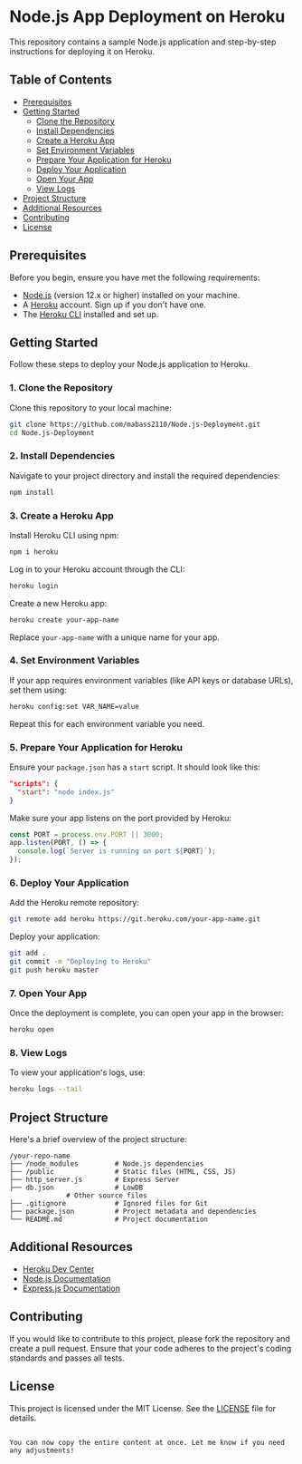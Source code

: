 
# Node.js App Deployment on Heroku

This repository contains a sample Node.js application and step-by-step instructions for deploying it on Heroku. 

## Table of Contents

- [Prerequisites](#prerequisites)
- [Getting Started](#getting-started)
  - [Clone the Repository](#1-clone-the-repository)
  - [Install Dependencies](#2-install-dependencies)
  - [Create a Heroku App](#3-create-a-heroku-app)
  - [Set Environment Variables](#4-set-environment-variables)
  - [Prepare Your Application for Heroku](#5-prepare-your-application-for-heroku)
  - [Deploy Your Application](#6-deploy-your-application)
  - [Open Your App](#7-open-your-app)
  - [View Logs](#8-view-logs)
- [Project Structure](#project-structure)
- [Additional Resources](#additional-resources)
- [Contributing](#contributing)
- [License](#license)

## Prerequisites

Before you begin, ensure you have met the following requirements:

- [Node.js](https://nodejs.org/) (version 12.x or higher) installed on your machine.
- A [Heroku](https://www.heroku.com/) account. Sign up if you don't have one.
- The [Heroku CLI](https://devcenter.heroku.com/articles/heroku-cli) installed and set up.

## Getting Started

Follow these steps to deploy your Node.js application to Heroku.

### 1. Clone the Repository

Clone this repository to your local machine:

```bash
git clone https://github.com/mabass2110/Node.js-Deployment.git
cd Node.js-Deployment
```

### 2. Install Dependencies

Navigate to your project directory and install the required dependencies:

```bash
npm install
```

### 3. Create a Heroku App

Install Heroku CLI using npm:

```bash
npm i heroku
```

Log in to your Heroku account through the CLI:

```bash
heroku login
```

Create a new Heroku app:

```bash
heroku create your-app-name
```

Replace `your-app-name` with a unique name for your app.

### 4. Set Environment Variables

If your app requires environment variables (like API keys or database URLs), set them using:

```bash
heroku config:set VAR_NAME=value
```

Repeat this for each environment variable you need.

### 5. Prepare Your Application for Heroku

Ensure your `package.json` has a `start` script. It should look like this:

```json
"scripts": {
  "start": "node index.js"
}
```

Make sure your app listens on the port provided by Heroku:

```javascript
const PORT = process.env.PORT || 3000;
app.listen(PORT, () => {
  console.log(`Server is running on port ${PORT}`);
});
```

### 6. Deploy Your Application

Add the Heroku remote repository:

```bash
git remote add heroku https://git.heroku.com/your-app-name.git
```

Deploy your application:

```bash
git add .
git commit -m "Deploying to Heroku"
git push heroku master
```

### 7. Open Your App

Once the deployment is complete, you can open your app in the browser:

```bash
heroku open
```

### 8. View Logs

To view your application's logs, use:

```bash
heroku logs --tail
```

## Project Structure

Here's a brief overview of the project structure:

```
/your-repo-name
├── /node_modules         # Node.js dependencies
├── /public               # Static files (HTML, CSS, JS)
├── http_server.js        # Express Server
├── db.json               # LowDB
              # Other source files
├── .gitignore            # Ignored files for Git
├── package.json          # Project metadata and dependencies
└── README.md             # Project documentation
```

## Additional Resources

- [Heroku Dev Center](https://devcenter.heroku.com/)
- [Node.js Documentation](https://nodejs.org/en/docs/)
- [Express.js Documentation](https://expressjs.com/)


## Contributing

If you would like to contribute to this project, please fork the repository and create a pull request. Ensure that your code adheres to the project's coding standards and passes all tests.

## License

This project is licensed under the MIT License. See the [LICENSE](LICENSE) file for details.
```

You can now copy the entire content at once. Let me know if you need any adjustments!


